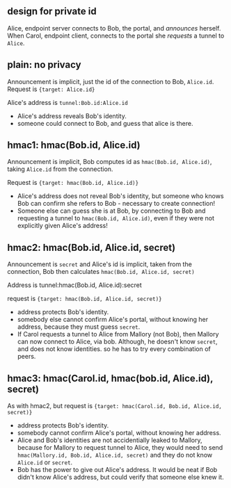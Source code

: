 
## design for private id

Alice, endpoint server connects to Bob, the portal, and _announces_ herself.
When Carol, endpoint client, connects to the portal
she _requests_ a tunnel to `Alice`.

## plain: no privacy

Announcement is implicit, just the id of the connection to Bob,
`Alice.id`.
Request is `{target: Alice.id}`

Alice's address is `tunnel:Bob.id:Alice.id`

* Alice's address reveals Bob's identity.
* someone could connect to Bob, and guess that alice is there.

## hmac1: hmac(Bob.id, Alice.id)

Announcement is implicit, Bob computes id as `hmac(Bob.id, Alice.id)`,
taking `Alice.id` from the connection.

Request is `{target: hmac(Bob.id, Alice.id)}`

* Alice's address does not reveal Bob's identity, but someone who
  knows Bob can confirm she refers to Bob - necessary to create connection!
* Someone else can guess she is at Bob, by connecting to Bob and requesting
  a tunnel to `hmac(Bob.id, Alice.id)`, even if they were not explicitly
  given Alice's address!

## hmac2: hmac(Bob.id, Alice.id, secret)

Announcement is `secret` and Alice's id is implicit, taken
from the connection, Bob then calculates `hmac(Bob.id, Alice.id, secret)`

Address is tunnel:hmac(Bob.id, Alice.id):secret

request is `{target: hmac(Bob.id, Alice.id, secret)}`

* address protects Bob's identity.
* somebody else cannot confirm Alice's portal, without knowing her address,
  because they must guess `secret`.
* If Carol requests a tunnel to Alice from Mallory (not Bob), then
  Mallory can now connect to Alice, via bob. Although, he doesn't know
  `secret`, and does not know identities.
  so he has to try every combination of peers.

## hmac3: hmac(Carol.id, hmac(bob.id, Alice.id), secret)

As with hmac2, but request is `{target: hmac(Carol.id, Bob.id, Alice.id, secret)}`

* address protects Bob's identity.
* somebody cannot confirm Alice's portal, without knowing her address.
* Alice and Bob's identities are not accidentially leaked to Mallory,
  because for Mallory to request tunnel to Alice, they would need to send
  `hmac(Mallory.id, Bob.id, Alice.id, secret)` and they do not know
  `Alice.id` or `secret`.
* Bob has the power to give out Alice's address. It would be neat if
  Bob didn't know Alice's address, but could verify that someone else
  knew it.

